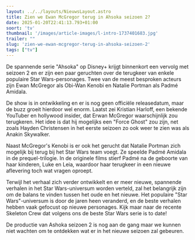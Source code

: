 ```yaml
---
layout: ../../layouts/NieuwsLayout.astro
title: Zien we Ewan McGregor terug in Ahsoka seizoen 2?
date: 2025-01-20T22:41:13.793+01:00
soort: 'tv'
thumbnail: '/images/article-images/l-intro-1737401683.jpg'
trailer: ""
slug: 'zien-we-ewan-mcgregor-terug-in-ahsoka-seizoen-2'
tags: ["tv"]
---
```


De spannende serie "Ahsoka" op Disney+ krijgt binnenkort een vervolg met seizoen
2 en er zijn een paar geruchten over de terugkeer van enkele populaire Star
Wars-personages. Twee van de meest besproken acteurs zijn Ewan McGregor als
Obi-Wan Kenobi en Natalie Portman als Padmé Amidala.

De show is in ontwikkeling en er is nog geen officiële releasedatum, maar de
buzz groeit hierdoor wel enorm. Laatst zei Kristian Harloff, een bekende
YouTuber en hollywood insider, dat Erwan McGregor waarschijnlijk zou terugkeren.
Het idee is dat hij mogelijks een "Force Ghost" zou zijn, net zoals Hayden
Christensen in het eerste seizoen zo ook weer te zien was als Anakin Skywalker.

Naast McGregor's Kenobi is er ook het gerucht dat Natalie Portman zich mogelijk
bij terug bij het Star Wars team voegt. Ze speelde Padmé Amidala in de
prequel-trilogie. In de originele films stierf Padmé na de geboorte van haar
kinderen, Luke en Leia, waardoor haar terugkeer in een nieuwe aflevering toch
wat vragen oproept.

Terwijl het verhaal zich verder ontwikkelt en er meer nieuwe, spannende verhalen
in het Star Wars-universum worden verteld, zal het belangrijk zijn om de balans
te vinden tussen het oude en het nieuwe. Het populaire "Star Wars"-universum is
door de jaren heen veranderd, en de beste verhalen hebben vaak gefocust op
nieuwe personages. Kijk maar naar de recente Skeleton Crew dat volgens ons de
beste Star Wars serie is to date!

De productie van Ashoka seizoen 2 is nog aan de gang maar we kunnen niet wachten
om te ontdekken wat er in het nieuwe seizoen zal gebeuren.